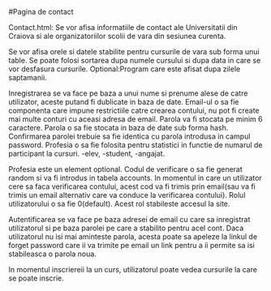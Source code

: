 #Pagina de contact

Contact.html: Se vor afisa informatiile de contact ale Universitatii din Craiova si ale organizatoriilor scolii de vara din sesiunea curenta.

Se vor afisa orele si datele stabilite pentru cursurile de vara sub forma unui table. Se poate folosi sortarea dupa numele cursului si dupa data in care se vor desfasura cursurile. Optional:Program care este afisat dupa zilele saptamanii.

Inregistrarea se va face pe baza a unui nume si prenume alese de catre utilizator, aceste putand fi dublicate in baza de date. Email-ul o sa fie componenta care impune restrictiile catre crearea contului, nu pot fi create mai multe conturi cu aceasi adresa de email. Parola va fi stocata pe minim 6 caractere. Parola o sa fie stocata in baza de date sub forma hash. Confirmarea parolei trebuie sa fie identica cu parola introdusa in campul password. Profesia o sa fie folosita pentru statistici in functie de numarul de participant la cursuri. -elev, -student, -angajat.

Profesia este un element optional. Codul de verificare o sa fie generat random si va fi introdus in tabela accounts. In momentul in care un utilizator cere sa faca verificarea contului, acest cod va fi trimis prin email(sau va fi trimis un email alternativ care va conduce la verificarea contului). Rolul utilizatorului o sa fie 0(default). Acest rol stabileste accesul la site.

Autentificarea se va face pe baza adresei de email cu care sa inregistrat utilizatorul si pe baza parolei pe care a stabilito pentru acel cont. Daca utilizatorul nu isi mai aminteste parola, acesta poate sa apeleze la linkul de forget password care ii va trimite pe email un link pentru a ii permite sa isi stabileasca o parola noua.

In momentul inscriereii la un curs, utilizatorul poate vedea cursurile la care se poate inscrie.
